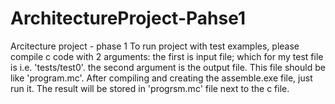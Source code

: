 # ArchitectureProject-Pahse1
Arcitecture project - phase 1
To run project with test examples, please compile c code with 2 arguments: the first is input file; which for my test file is i.e. 'tests/test0'. the second argument is the output file. This file should be like 'program.mc'.
After compiling and creating the assemble.exe file, just run it.
The result will be stored in 'progrsm.mc' file next to the c file.
